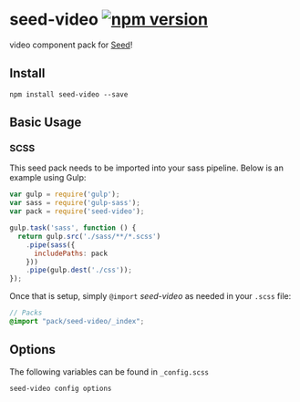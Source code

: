 # seed-video [![npm version](https://badge.fury.io/js/seed-video.svg)](https://badge.fury.io/js/seed-video)

video component pack for [Seed](https://github.com/helpscout/seed)!

## Install
```
npm install seed-video --save
```


## Basic Usage

### SCSS
This seed pack needs to be imported into your sass pipeline. Below is an example using Gulp:


```javascript
var gulp = require('gulp');
var sass = require('gulp-sass');
var pack = require('seed-video');

gulp.task('sass', function () {
  return gulp.src('./sass/**/*.scss')
    .pipe(sass({
      includePaths: pack
    }))
    .pipe(gulp.dest('./css'));
});
```

Once that is setup, simply `@import` *seed-video* as needed in your `.scss` file:

```scss
// Packs
@import "pack/seed-video/_index";
```

## Options

The following variables can be found in `_config.scss`

```scss
seed-video config options
```

